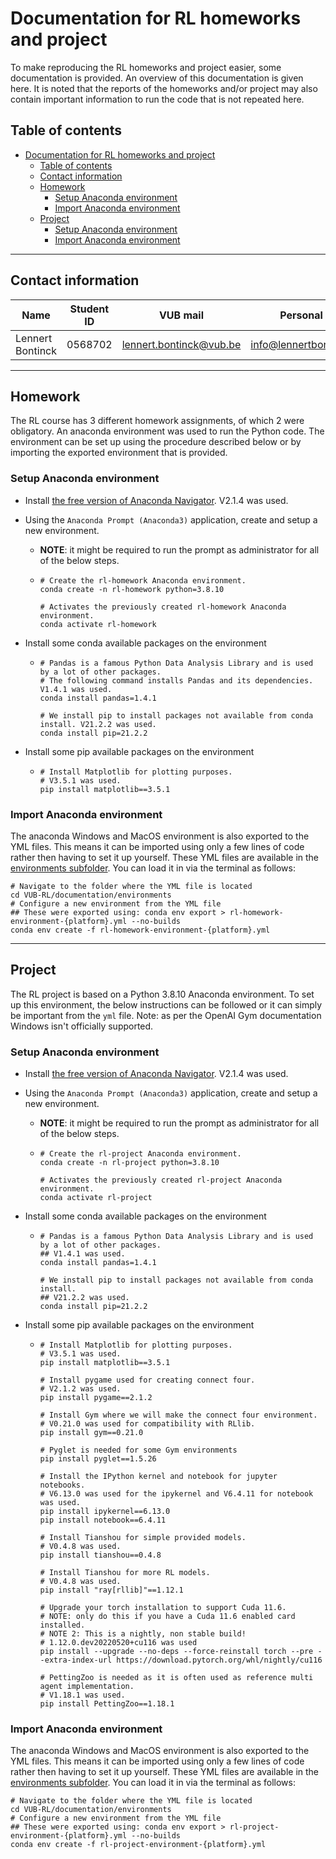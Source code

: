 # Documentation for RL homeworks and project

To make reproducing the RL homeworks and project easier, some documentation is provided. An overview of this documentation is given here. It is noted that the reports of the homeworks and/or project may also contain important information to run the code that is not repeated here.

## Table of contents

- [Documentation for RL homeworks and project](#documentation-for-rl-homeworks-and-project)
  * [Table of contents](#table-of-contents)
  * [Contact information](#contact-information)
  * [Homework](#homework)
    + [Setup Anaconda environment](#setup-anaconda-environment-1)
    + [Import Anaconda environment](#import-anaconda-environment-1)
  * [Project](#project)
    + [Setup Anaconda environment](#setup-anaconda-environment-2)
    + [Import Anaconda environment](#import-anaconda-environment-2)

<hr>


## Contact information

| Name             | Student ID | VUB mail                                                  | Personal mail                                               |
| ---------------- | ---------- | --------------------------------------------------------- | ----------------------------------------------------------- |
| Lennert Bontinck | 0568702    | [lennert.bontinck@vub.be](mailto:lennert.bontinck@vub.be) | [info@lennertbontinck.com](mailto:info@lennertbontinck.com) |

<hr>


## Homework

The RL course has 3 different homework assignments, of which 2 were obligatory. An anaconda environment was used to run the Python code. The environment can be set up using the procedure described below or by importing the exported environment that is provided.

### Setup Anaconda environment

- Install [the free version of Anaconda Navigator](https://www.anaconda.com/products/individual). V2.1.4 was used.
- Using the `Anaconda Prompt (Anaconda3)` application, create and setup a new environment.

  - **NOTE**: it might be required to run the prompt as administrator for all of the below steps.

  - ```shell
    # Create the rl-homework Anaconda environment.
    conda create -n rl-homework python=3.8.10
    
    # Activates the previously created rl-homework Anaconda environment.
    conda activate rl-homework
    ```

- Install some conda available packages on the environment

  - ```shell
    # Pandas is a famous Python Data Analysis Library and is used by a lot of other packages.
    # The following command installs Pandas and its dependencies. V1.4.1 was used.
    conda install pandas=1.4.1
    
    # We install pip to install packages not available from conda install. V21.2.2 was used.
    conda install pip=21.2.2
    ```
  
- Install some pip available packages on the environment

  - ```shell
    # Install Matplotlib for plotting purposes.
    # V3.5.1 was used.
    pip install matplotlib==3.5.1
    ```

### Import Anaconda environment

The anaconda Windows and MacOS environment is also exported to the YML files. This means it can be imported using only a few lines of code rather then having to set it up yourself. These YML files are available in the [environments subfolder](environments/). You can load it in via the terminal as follows:


```shell
# Navigate to the folder where the YML file is located
cd VUB-RL/documentation/environments
# Configure a new environment from the YML file
## These were exported using: conda env export > rl-homework-environment-{platform}.yml --no-builds
conda env create -f rl-homework-environment-{platform}.yml
```

<hr>


## Project

The RL project is based on a Python 3.8.10 Anaconda environment. To set up this environment, the below instructions can be followed or it can simply be important from the `yml` file. Note: as per the OpenAI Gym documentation Windows isn't officially supported.

### Setup Anaconda environment

- Install [the free version of Anaconda Navigator](https://www.anaconda.com/products/individual). V2.1.4 was used.
- Using the `Anaconda Prompt (Anaconda3)` application, create and setup a new environment.

  - **NOTE**: it might be required to run the prompt as administrator for all of the below steps.

  - ```shell
    # Create the rl-project Anaconda environment.
    conda create -n rl-project python=3.8.10
    
    # Activates the previously created rl-project Anaconda environment.
    conda activate rl-project
    ```

- Install some conda available packages on the environment

  - ```shell
    # Pandas is a famous Python Data Analysis Library and is used by a lot of other packages.
    ## V1.4.1 was used.
    conda install pandas=1.4.1
    
    # We install pip to install packages not available from conda install.
    ## V21.2.2 was used.
    conda install pip=21.2.2
    ```
  
- Install some pip available packages on the environment

  - ```shell
    # Install Matplotlib for plotting purposes.
    # V3.5.1 was used.
    pip install matplotlib==3.5.1
    
    # Install pygame used for creating connect four.
    # V2.1.2 was used.
    pip install pygame==2.1.2
    
    # Install Gym where we will make the connect four environment.
    # V0.21.0 was used for compatibility with RLlib.
    pip install gym==0.21.0
    
    # Pyglet is needed for some Gym environments
    pip install pyglet==1.5.26
    
    # Install the IPython kernel and notebook for jupyter notebooks.
    # V6.13.0 was used for the ipykernel and V6.4.11 for notebook was used.
    pip install ipykernel==6.13.0
    pip install notebook==6.4.11
    
    # Install Tianshou for simple provided models.
    # V0.4.8 was used.
    pip install tianshou==0.4.8
    
    # Install Tianshou for more RL models.
    # V0.4.8 was used.
    pip install "ray[rllib]"==1.12.1	
    
    # Upgrade your torch installation to support Cuda 11.6.
    # NOTE: only do this if you have a Cuda 11.6 enabled card installed.
    # NOTE 2: This is a nightly, non stable build!
    # 1.12.0.dev20220520+cu116 was used
    pip install --upgrade --no-deps --force-reinstall torch --pre --extra-index-url https://download.pytorch.org/whl/nightly/cu116
    
    # PettingZoo is needed as it is often used as reference multi agent implementation.
    # V1.18.1 was used.
    pip install PettingZoo==1.18.1
    ```

### Import Anaconda environment

The anaconda Windows and MacOS environment is also exported to the YML files. This means it can be imported using only a few lines of code rather then having to set it up yourself. These YML files are available in the [environments subfolder](environments/). You can load it in via the terminal as follows:


```shell
# Navigate to the folder where the YML file is located
cd VUB-RL/documentation/environments
# Configure a new environment from the YML file
## These were exported using: conda env export > rl-project-environment-{platform}.yml --no-builds
conda env create -f rl-project-environment-{platform}.yml
```
